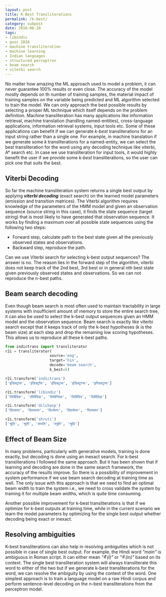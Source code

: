 ```yaml
---
layout: post
title: K-Best Transliterations
permalink: /k-best/
category: subpost
date: 2016-06-28
tags: 
- libindic
- gsoc 2016
- machine transliteration
- machine learning
- Indian languages
- structured perceptron
- beam search
- viterbi search
---
```


No matter how amazing the ML approach used to model a problem, it can never guarantee 100% results or even close. The accuracy of the model mostly depends on th number of training samples, the material impact of training samples on the variable being predicted and ML algorithm selected to train the model. We can only approach the best possible results by selecting a proper ML technique which itself depends on the problem definition. Machine transliteration has many applications like information retrieval, machine translation (handling named-entities), cross-language applications, information retrieval systems, input tools etc. Some of these applications can benefit if we can generate *k-best* transliterations for an input string rather than a single one. For example, in machine translation if we generate some *k* transliterations for a named-entity, we can select the best transliteration for the word using any decoding technique like viterbi, A* search etc. In case we use transliteration for input tools, it would highly benefit the user if we provide some *k-best* transliterations, so the user can pick one that suits the best.

## Viterbi Decoding

So far the machine transliteration system returns a single best output by applying ***viterbi decoding*** (exact search) on the learned model parameters (emission and transition matrices). The Viterbi algorithm requires knowledge of the parameters of the HMM model and given an observation sequence (source string in this case), it finds the state sequence (target string) that is most likely to have generated that observation sequence. It works by finding a maximum over all possible state sequences using the following two steps:

 * Forward step, calculate path to the best state given all the previously observed states and observations.
 * Backward step, reproduce the path.

Can we use Viterbi search for selecting k-best output sequences? The answer is no. The reason lies in the forward step of the algorithm, viterbi does not keep track of the 2nd best, 3rd best or in general nth best state given previously observed states and observations. So we can not reproduce the n-best paths. 

## Beam search decoding

Even though beam search is most often used to maintain tractability in large systems with insufficient amount of memory to store the entire search tree, it can also be used to select the k-best output sequences given an HMM model and the observation sequence. Beam search is exactly like viterbi search except that it keeps track of only the k-best hypotheses (k is the beam size) at each step and drop the remaining low scoring hypotheses. This allows us to reproduce all these k-best paths.

```python
from indictrans import transliterator
r2i = transliterator(
                    source='eng',
                    target='hin',
                    decode='beam search',
                    k_best=5)

r2i.transform('indictrans')
['इंडिक्ट्रांस', 'इंडिक्ट्राँस', 'इंडिक्ट्रास', 'इंडिक्ट्रान्स', 'इण्डिक्ट्रांस']

r2i.transform('libindic')
['लिबिंदिक', 'लीबिंदिक', 'लिबिन्दिक', 'लिबिंदिय', 'लिबिंदिक्']

r2i.transform('dilchasp')
['दिल्चस्प', 'दिलचस्प', 'दिल्चेस्प', 'दिलचेस्प', 'दिल्चसप']

r2i.transform('shruti')
['श्रुति', 'श्रुती', 'शरुति', 'श्युति', 'श्रुथि']
```

## Effect of Beam Size

In many problems, particularly with generative models, training is done exactly, but decoding is done using an inexact search. For k-best transliterations I followed the same approach. But it has been shown that if learning and decoding are done in the same search framework, the accuracy of the results improve. So there is a possibility of improvement in system performance if we use beam search decoding at training time as well. The only issue with this approach is that we need to find an optimal beam width to train the system i.e., we need to cross validate the system by training it for multiple beam widths, which is quite time consuming. 

Another possible improvement for k-best transliterations is that if we optimize for k-best outputs at training time, while in the current scenario we learn the model parameters by optimizing for the single best output whether decoding being exact or inexact. 

## Resolving ambiguities

K-best transliterations can also help in resolving ambiguities which is not possible in case of single best output. For example, the Hindi word *"main"* is ambiguous in Roman script. It can either mean *"मैं (I)"* or *"में (in)"* based on its context. The single best transliteration system will always transliterate this word to either of the two but if we generate k-best transliterations for the word, we can resolve the ambiguity by using the context of the word. One simplest approach is to train a language model on a raw Hindi corpus and perform sentence-level decoding on the n-best transliterations from the perceptron model.
